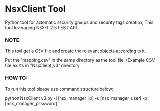 NsxClient Tool
==============

Python tool for automatic security groups and security tags creation, This tool leveraging NSX-T 2.5 REST API.

### NOTE:

This tool get a CSV file and create the relevant objects according to it.

Put the "mapping.csv" in the same directory as the tool file. (Example CSV file exists in "NsxClient_v3" directory)

### HOW TO:

To run this tool please use command structure below:

python NsxClient_v3.py -i [nsx_manager_ip] -u [nsx_manager_user] -p [nsx_manager_password]

